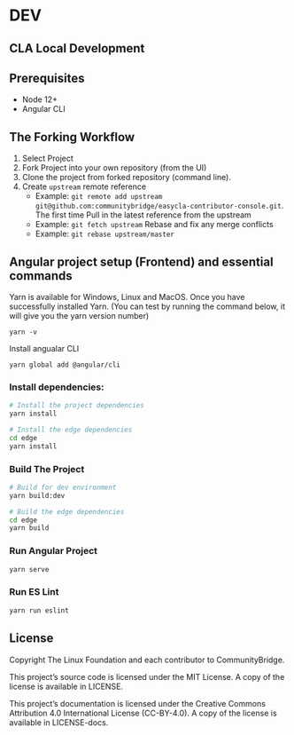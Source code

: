 # DEV

## CLA Local Development

## Prerequisites

- Node 12+
- Angular CLI

## The Forking Workflow

1. Select Project
1. Fork Project into your own repository (from the UI)
1. Clone the project from forked repository (command line).
1. Create `upstream` remote reference
   - Example: `git remote add upstream git@github.com:communitybridge/easycla-contributor-console.git`.
   The first time Pull in the latest reference from the upstream
   - Example: `git fetch upstream`
   Rebase and fix any merge conflicts
   - Example: `git rebase upstream/master`

## Angular project setup (Frontend) and essential commands

Yarn is available for Windows, Linux and MacOS. Once you have successfully
installed Yarn. (You can test by running the command below, it will give you the
yarn version number)

`yarn -v`

Install angualar CLI

`yarn global add @angular/cli`

### Install dependencies:

```bash
# Install the project dependencies
yarn install

# Install the edge dependencies
cd edge
yarn install
```

### Build The Project

```bash
# Build for dev environment
yarn build:dev

# Build the edge dependencies
cd edge
yarn build
```

### Run Angular Project 

```bash
yarn serve
```

### Run ES Lint 

```bash
yarn run eslint
```

## License

Copyright The Linux Foundation and each contributor to CommunityBridge.

This project’s source code is licensed under the MIT License. A copy of the license is available in LICENSE.

This project’s documentation is licensed under the Creative Commons Attribution 4.0 International License \(CC-BY-4.0\). A copy of the license is available in LICENSE-docs.

